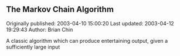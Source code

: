 ## The Markov Chain Algorithm

Originally published: 2003-04-10 15:00:20
Last updated: 2003-04-12 19:29:43
Author: Brian Chin

A classic algorithm which can produce entertaining output, given a sufficiently large input